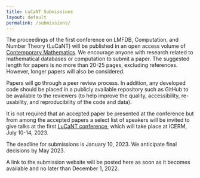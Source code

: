 ```yaml
---
title: LuCaNT Submissions
layout: default
permalink: /submissions/
---
```


The proceedings of the first conference on LMFDB, Computation, and Number Theory (LuCaNT) will be published in an open access volume of [Contemporary Mathematics](https://www.ams.org/books/conm/). We encourage anyone with research related to mathematical databases or computation to submit a paper. The suggested length for papers is no more than 20-25 pages, excluding references. However, longer papers will also be considered.

Papers will go through a peer review process. In addition, any developed code should be placed in a publicly available repository such as GitHub to be available to the reviewers (to help improve the quality, accessibility, re-usability, and reproducibility of the code and data).

It is not required that an accepted paper be presented at the conference but from among the accepted papers a select list of speakers will be invited to give talks at the first [LuCaNT conference](https://icerm.brown.edu/events/sc-23-lucant/), which will take place at ICERM, July 10-14, 2023.

The deadline for submissions is January 10, 2023. We anticipate final decisions by May 2023.

A link to the submission website will be posted here as soon as it becomes available and no later than December 1, 2022.

